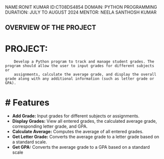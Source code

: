 NAME:RONIT KUMAR
ID:CT08DS4854
DOMAIN: PYTHON PROGRAMMING
DURATION: JULY TO AUGUST 2024
MENTOR: NEELA SANTHOSH KUMAR

## OVERVIEW OF THE PROJECT

# PROJECT:
        Develop a Python program to track and manage student grades. The program should allow the user to input grades for different subjects or
        assignments, calculate the average grade, and display the overall grade along with any additional information (such as letter grade or GPA).
        
# # Features

- **Add Grade:** Input grades for different subjects or assignments.
- **Display Grades:** View all entered grades, the calculated average grade, corresponding letter grade, and GPA.
- **Calculate Average:** Computes the average of all entered grades.
- **Get Letter Grade:** Converts the average grade to a letter grade based on a standard scale.
- **Get GPA:** Converts the average grade to a GPA based on a standard scale        
   
